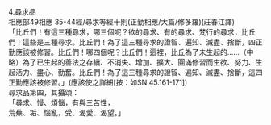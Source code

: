 4.尋求品  
相應部49相應 35-44經/尋求等經十則(正勤相應/大篇/修多羅)(莊春江譯)  
「比丘們！有這三種尋求，哪三個呢？欲的尋求、有的尋求、梵行的尋求，比丘們！這些是三種尋求。比丘們！為了這三種尋求的證智、遍知、滅盡、捨斷，四正勤應該被修習。比丘們！哪四個呢？比丘們！這裡，比丘為了未生起的……（中略）為了已生起的善法之存續、不消失、增加、擴大、圓滿修習而生欲、努力、生起活力、盡心、勤奮。比丘們！為了這三種尋求的證智、遍知、滅盡、捨斷，這四正勤應該被修習。」(應該使之詳細[按：如SN.45.161-171])  
尋求品第四，其攝頌：  
「尋求、慢、煩惱，有與三苦性，  
荒蕪、垢、惱亂，受、渴愛、渴望。」  
  
  

